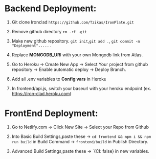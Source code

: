 # Backend Deployment:

1. Git clone Ironclad `https://github.com/Tzikas/IronPlate.git`

2. Remove github directory `rm -rf .git`

3. Make new github repository. `git init`,`git add .`, `git commit -m "Deployment"......`

4. Replace <b>MONGODB_URI</b> with your own Mongodb link from Atlas.

5. Go to Heroku -> Create New App -> Select Your project from github repository -> Enable automatic deploy -> Deploy Branch.

6. Add all .env variables to <b>Config vars</b> in Heroku

7. In frontend/api.js, switch your baseurl with your heroku endpoint (ex. https://iron-clad.heroku.com)

# FrontEnd Deployment:

1. Go to Netlify.com -> Click New Site -> Select your Repo from Github

2. Into Basic Build Settings,paste these -> `cd frontend && npm i && npm run build` in Build Command -> `frontend/build` in Publish Directory.

3. Advanced Build Settings,paste these -> `{CI: false} in new variables.
